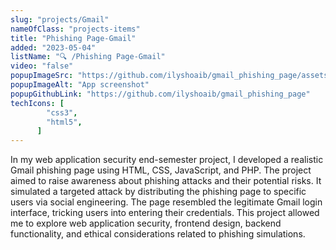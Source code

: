 ```yaml
---
slug: "projects/Gmail"
nameOfClass: "projects-items"
title: "Phishing Page-Gmail"
added: "2023-05-04"
listName: "🔍 /Phishing Page-Gmail"
video: "false"
popupImageSrc: "https://github.com/ilyshoaib/gmail_phishing_page/assets/94924310/7af734ad-2bca-46e9-a54a-f6f56457641c"
popupImageAlt: "App screenshot"
popupGithubLink: "https://github.com/ilyshoaib/gmail_phishing_page"
techIcons: [
        "css3",
        "html5",
      ]
---
```


In my web application security end-semester project, I developed a realistic Gmail phishing page using HTML, CSS, JavaScript, and PHP. The project aimed to raise awareness about phishing attacks and their potential risks. It simulated a targeted attack by distributing the phishing page to specific users via social engineering. The page resembled the legitimate Gmail login interface, tricking users into entering their credentials. This project allowed me to explore web application security, frontend design, backend functionality, and ethical considerations related to phishing simulations.


